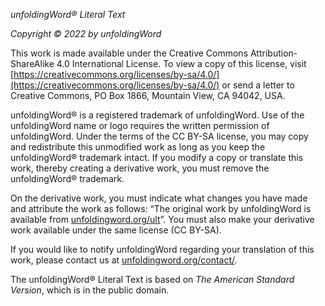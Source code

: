 *unfoldingWord® Literal Text*

*Copyright © 2022 by unfoldingWord*

This work is made available under the Creative Commons Attribution-ShareAlike 4.0 International License. To view a copy of this license, visit [https://creativecommons.org/licenses/by-sa/4.0/](https://creativecommons.org/licenses/by-sa/4.0/) or send a letter to Creative Commons, PO Box 1866, Mountain View, CA 94042, USA.

unfoldingWord® is a registered trademark of unfoldingWord. Use of the unfoldingWord name or logo requires the written permission of unfoldingWord. Under the terms of the CC BY-SA license, you may copy and redistribute this unmodified work as long as you keep the unfoldingWord® trademark intact. If you modify a copy or translate this work, thereby creating a derivative work, you must remove the unfoldingWord® trademark.

On the derivative work, you must indicate what changes you have made and attribute the work as follows: “The original work by unfoldingWord is available from [unfoldingword.org/ult](https://www.unfoldingword.org/ult)”. You must also make your derivative work available under the same license (CC BY-SA).

If you would like to notify unfoldingWord regarding your translation of this work, please contact us at [unfoldingword.org/contact/](https://www.unfoldingword.org/contact/).

The unfoldingWord® Literal Text is based on *The American Standard Version*, which is in the public domain.
